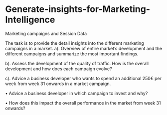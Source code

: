 # Generate-insights-for-Marketing-Intelligence
Marketing campaigns and Session Data


The task is to provide the detail insights into the different marketing campaigns in a market.
a). Overview of entire market’s development and the different campaigns and summarize the most important findings.

b). Assess the development of the quality of traffic. How is the overall development and how does each campaign evolve?

c). Advice a business developer who wants to spend an additional 250€ per week from week 31 onwards in a market campaign.

• Advice a business developer in which campaign to invest and why?

• How does this impact the overall performance in the market from week 31 onwards?

